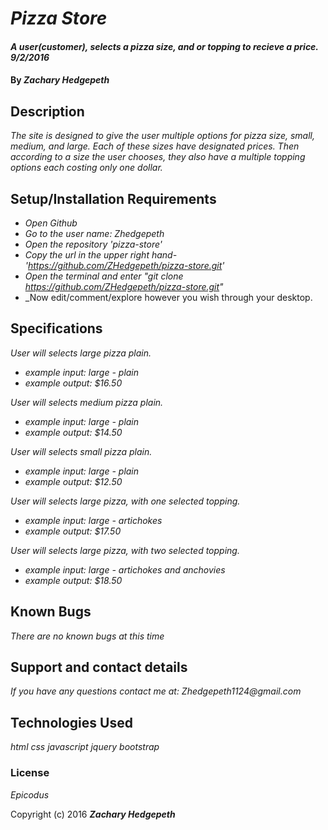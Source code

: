 # _Pizza Store_

#### _A user(customer), selects a pizza size, and or topping to recieve a price. 9/2/2016_

#### By _**Zachary Hedgepeth**_

## Description

_The site is designed to give the user multiple options for pizza size, small, medium, and large. Each of these sizes have designated prices. Then according to a size the user chooses, they also have a multiple topping options each costing only one dollar._

## Setup/Installation Requirements

* _Open Github_
* _Go to the user name: Zhedgepeth_
* _Open the repository 'pizza-store'_
* _Copy the url in the upper right hand-'https://github.com/ZHedgepeth/pizza-store.git'_
* _Open the terminal and enter "git clone https://github.com/ZHedgepeth/pizza-store.git"_
* _Now edit/comment/explore however you wish through your desktop.


## Specifications

_User will selects large pizza plain._
  * _example input: large - plain_
  * _example output: $16.50_

_User will selects medium pizza plain._
  * _example input: large - plain_
  * _example output: $14.50_

_User will selects small pizza plain._
  * _example input: large - plain_
  * _example output: $12.50_

_User will selects large pizza, with one selected topping._
  * _example input: large - artichokes_
  * _example output: $17.50_
  <!-- Each topping is for now restricted to one dollar and in choosing one topping adds one dollar to the base price of the selected size. -->
_User will selects large pizza, with two selected topping._
  * _example input: large - artichokes and anchovies_
  * _example output: $18.50_

## Known Bugs

_There are no known bugs at this time_

## Support and contact details

_If you have any questions contact me at: Zhedgepeth1124@gmail.com_

## Technologies Used
_html_
_css_
_javascript_
_jquery_
_bootstrap_

### License

*Epicodus*

Copyright (c) 2016 **_Zachary Hedgepeth_**
